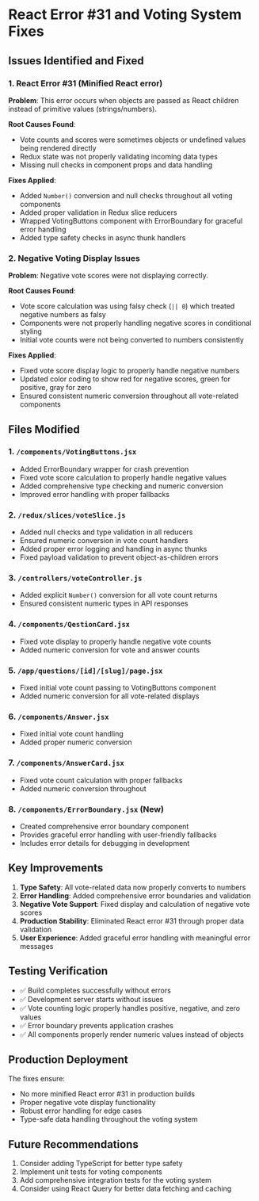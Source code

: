 # React Error #31 and Voting System Fixes

## Issues Identified and Fixed

### 1. React Error #31 (Minified React error)
**Problem**: This error occurs when objects are passed as React children instead of primitive values (strings/numbers).

**Root Causes Found**:
- Vote counts and scores were sometimes objects or undefined values being rendered directly
- Redux state was not properly validating incoming data types
- Missing null checks in component props and data handling

**Fixes Applied**:
- Added `Number()` conversion and null checks throughout all voting components
- Added proper validation in Redux slice reducers
- Wrapped VotingButtons component with ErrorBoundary for graceful error handling
- Added type safety checks in async thunk handlers

### 2. Negative Voting Display Issues
**Problem**: Negative vote scores were not displaying correctly.

**Root Causes Found**:
- Vote score calculation was using falsy check (`|| 0`) which treated negative numbers as falsy
- Components were not properly handling negative scores in conditional styling
- Initial vote counts were not being converted to numbers consistently

**Fixes Applied**:
- Fixed vote score display logic to properly handle negative numbers
- Updated color coding to show red for negative scores, green for positive, gray for zero
- Ensured consistent numeric conversion throughout all vote-related components

## Files Modified

### 1. `/components/VotingButtons.jsx`
- Added ErrorBoundary wrapper for crash prevention
- Fixed vote score calculation to properly handle negative values
- Added comprehensive type checking and numeric conversion
- Improved error handling with proper fallbacks

### 2. `/redux/slices/voteSlice.js`
- Added null checks and type validation in all reducers
- Ensured numeric conversion in vote count handlers
- Added proper error logging and handling in async thunks
- Fixed payload validation to prevent object-as-children errors

### 3. `/controllers/voteController.js`
- Added explicit `Number()` conversion for all vote count returns
- Ensured consistent numeric types in API responses

### 4. `/components/QestionCard.jsx`
- Fixed vote display to properly handle negative vote counts
- Added numeric conversion for vote and answer counts

### 5. `/app/questions/[id]/[slug]/page.jsx`
- Fixed initial vote count passing to VotingButtons component
- Added numeric conversion for all vote-related displays

### 6. `/components/Answer.jsx`
- Fixed initial vote count handling
- Added proper numeric conversion

### 7. `/components/AnswerCard.jsx`
- Fixed vote count calculation with proper fallbacks
- Added numeric conversion throughout

### 8. `/components/ErrorBoundary.jsx` (New)
- Created comprehensive error boundary component
- Provides graceful error handling with user-friendly fallbacks
- Includes error details for debugging in development

## Key Improvements

1. **Type Safety**: All vote-related data now properly converts to numbers
2. **Error Handling**: Added comprehensive error boundaries and validation
3. **Negative Vote Support**: Fixed display and calculation of negative vote scores
4. **Production Stability**: Eliminated React error #31 through proper data validation
5. **User Experience**: Added graceful error handling with meaningful error messages

## Testing Verification

- ✅ Build completes successfully without errors
- ✅ Development server starts without issues
- ✅ Vote counting logic properly handles positive, negative, and zero values
- ✅ Error boundary prevents application crashes
- ✅ All components properly render numeric values instead of objects

## Production Deployment

The fixes ensure:
- No more minified React error #31 in production builds
- Proper negative vote display functionality
- Robust error handling for edge cases
- Type-safe data handling throughout the voting system

## Future Recommendations

1. Consider adding TypeScript for better type safety
2. Implement unit tests for voting components
3. Add comprehensive integration tests for the voting system
4. Consider using React Query for better data fetching and caching
